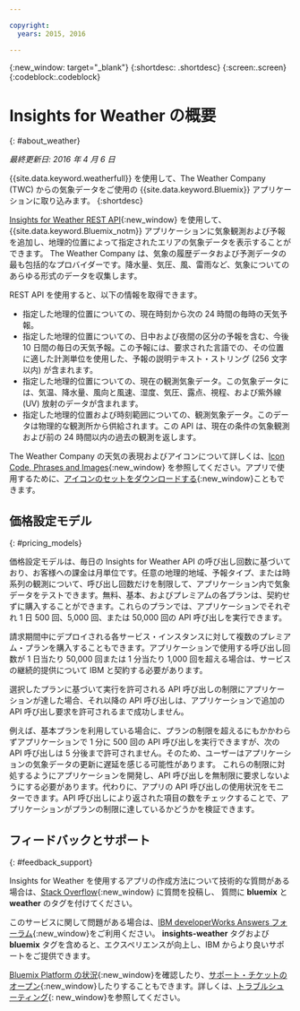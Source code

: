 ```yaml
---

copyright:
  years: 2015, 2016

---
```


{:new_window: target="_blank"}
{:shortdesc: .shortdesc}
{:screen:.screen}
{:codeblock:.codeblock}

# Insights for Weather の概要
{: #about_weather}

*最終更新日: 2016 年 4 月 6 日*

{{site.data.keyword.weatherfull}} を使用して、The Weather Company (TWC) からの気象データをご使用の {{site.data.keyword.Bluemix}} アプリケーションに取り込みます。
{:shortdesc}

[Insights for Weather REST API](https://twcservice.{APPDomain}/rest-api/){:new_window} を使用して、{{site.data.keyword.Bluemix_notm}} アプリケーションに気象観測および予報を追加し、地理的位置によって指定されたエリアの気象データを表示することができます。
The Weather Company は、気象の履歴データおよび予測データの最も包括的なプロバイダーです。降水量、気圧、風、雷雨など、気象についてのあらゆる形式のデータを収集します。

REST API を使用すると、以下の情報を取得できます。

* 指定した地理的位置についての、現在時刻から次の 24 時間の毎時の天気予報。
* 指定した地理的位置についての、日中および夜間の区分の予報を含む、今後 10 日間の毎日の天気予報。この予報には、要求された言語での、その位置に適した計測単位を使用した、予報の説明テキスト・ストリング (256 文字以内) が含まれます。
* 指定した地理的位置についての、現在の観測気象データ。この気象データには、気温、降水量、風向と風速、湿度、気圧、露点、視程、および紫外線 (UV) 放射のデータが含まれます。
* 指定した地理的位置および時刻範囲についての、観測気象データ。このデータは物理的な観測所から供給されます。この API は、現在の条件の気象観測および前の 24 時間以内の過去の観測を返します。

The Weather Company の天気の表現およびアイコンについて詳しくは、[Icon Code, Phrases and Images](https://docs.google.com/document/d/1MZwWYqki8Ee-V7c7InBuA5CDVkjb3XJgpc39hI9FsI0/edit?pli=1){:new_window} を参照してください。アプリで使用するために、[アイコンのセットをダウンロードする](https://twcdocs.mybluemix.net/download/weatherinsightsicons.zip){:new_window}こともできます。

## 価格設定モデル
{: #pricing_models}

価格設定モデルは、毎日の Insights for Weather API の呼び出し回数に基づいており、お客様への課金は月単位です。任意の地理的地域、予報タイプ、または時系列の観測について、呼び出し回数だけを制限して、アプリケーション内で気象データをテストできます。無料、基本、およびプレミアムの各プランは、契約せずに購入することができます。これらのプランでは、アプリケーションでそれぞれ 1 日 500 回、5,000 回、または 50,000 回の API 呼び出しを実行できます。

請求期間中にデプロイされる各サービス・インスタンスに対して複数のプレミアム・プランを購入することもできます。アプリケーションで使用する呼び出し回数が 1 日当たり 50,000 回または 1 分当たり 1,000 回を超える場合は、サービスの継続的提供について IBM と契約する必要があります。

選択したプランに基づいて実行を許可される API 呼び出しの制限にアプリケーションが達した場合、それ以降の API 呼び出しは、アプリケーションで追加の API 呼び出し要求を許可されるまで成功しません。

例えば、基本プランを利用している場合に、プランの制限を超えるにもかかわらずアプリケーションで 1 分に 500 回の API 呼び出しを実行できますが、次の API 呼び出しは 5 分後まで許可されません。そのため、ユーザーはアプリケーションの気象データの更新に遅延を感じる可能性があります。
これらの制限に対処するようにアプリケーションを開発し、API 呼び出しを無制限に要求しないようにする必要があります。代わりに、アプリの API 呼び出しの使用状況をモニターできます。API 呼び出しにより返された項目の数をチェックすることで、アプリケーションがプランの制限に達しているかどうかを検証できます。

## フィードバックとサポート
{: #feedback_support}

Insights for Weather を使用するアプリの作成方法について技術的な質問がある場合は、[Stack Overflow](http://stackoverflow.com/search?q=weather+bluemix){:new_window} に質問を投稿し、
質問に **bluemix** と **weather** のタグを付けてください。

このサービスに関して問題がある場合は、[IBM developerWorks Answers フォーラム](https://developer.ibm.com/answers/topics/insights-weather/?smartspace=bluemix){:new_window}をご利用ください。
**insights-weather** タグおよび **bluemix** タグを含めると、エクスペリエンスが向上し、IBM からより良いサポートをご提供できます。

[Bluemix Platform の状況](https://developer.ibm.com/bluemix/support/#status){:new_window}を確認したり、[サポート・チケットのオープン](https://cloudoe.support.ibmcloud.com/ics/support/default.asp?deptid=31036&amp;offering=ibmbluemix){:new_window}したりすることもできます。詳しくは、[トラブルシューティング](https://console.{DomainName}/docs/troubleshoot/troubleshoot.html){: new_window}を参照してください。
